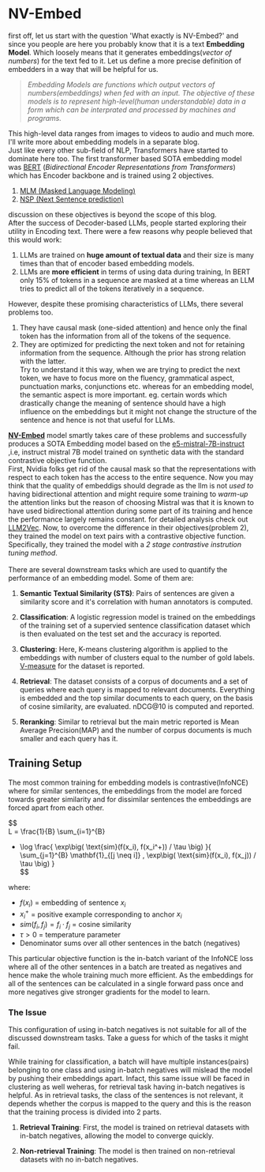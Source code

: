 # NV-Embed

first off, let us start with the question 'What exactly is NV-Embed?' and since you people are here you probably know that it is a text **Embedding Model**. Which loosely means that it generates embeddings(_vector of numbers_) for the text fed to it. Let us define a more precise definition of embedders in a way that will be helpful for us.
>_Embedding Models are functions which output vectors of numbers(*embeddings*) when fed with an input. The objective of these models is to represent high-level(human understandable) data in a form which can be interprated and processed by machines and programs._
>
This high-level data ranges from images to videos to audio and much more. I'll write more about embedding models in a separate blog.\
Just like every other sub-field of NLP, Transformers have started to dominate here too. The first transformer based SOTA embedding model was [BERT](https://arxiv.org/abs/1810.04805) (_Bidirectional Encoder Representations from Transformers_) which has Encoder backbone and is trained using 2 objectives.
1. <ins>MLM (Masked Language Modeling)</ins>
2. <ins>NSP (Next Sentence prediction)</ins>

discussion on these objectives is beyond the scope of this blog.\
After the success of Decoder-based LLMs, people started exploring their utility in Encoding text. There were a few reasons why people believed that this would work:
1. LLMs are trained on **huge amount of textual data** and their size is many times than that of encoder based embedding models.
2. LLMs are **more efficient** in terms of using data during training, In BERT only 15% of tokens in a sequence are masked at a time whereas an LLM tries to predict all of the tokens iteratively in a sequence. <!--can i plot a graph which compares this efficiency. like at what length of input does casual training becomes more efficient than mlm.-->

However, despite these promising characteristics of LLMs, there several problems too.

1. They have causal mask (one-sided attention) and hence only the final token has the information from all of the tokens of the sequence.
2. They are optimized for predicting the next token and not for retaining information from the sequence. Although the prior has strong relation with the latter.\
    Try to understand it this way, when we are trying to predict the next token, we have to focus more on the fluency, grammatical aspect, punctuation marks, conjunctions etc. whereas for an embedding model, the semantic aspect is more important. eg. certain words which drastically change the meaning of sentence should have a high influence on the embeddings but it might not change the structure of the sentence and hence is not that useful for LLMs.

[**NV-Embed**](https://arxiv.org/pdf/2405.17428) model smartly takes care of these problems and successfully produces a SOTA Embedding model based on the [e5-mistral-7B-instruct](https://huggingface.co/intfloat/e5-mistral-7b-instruct) ,i.e, instruct mistral 7B model trained on synthetic data with the standard contrastive objective function.\
First, Nvidia folks get rid of the causal mask so that the representations with respect to each token has the access to the entire sequence. Now you may think that the quality of embeddigs should degrade as the llm is not _used to_ having bidirectional attention and might require some training to _warm-up_ the attention links but the reason of choosing Mistral was that it is known to have used bidirectional attention during some part of its training and hence the performance largely remains constant. for detailed analysis check out [LLM2Vec](https://arxiv.org/pdf/2404.05961). Now, to overcome the difference in their objectives(problem 2), they trained the model on text pairs with a contrastive objective function. Specifically, they trained the model with a _2 stage contrastive instrution tuning method_.<br><br>
There are several downstream tasks which are used to quantify the performance of an embedding model. Some of them are:<br>
1. **Semantic Textual Similarity (STS)**: 
Pairs of sentences are given a similarity score and it's correlation with human annotators is computed.

2. **Classification**: 
A logistic regression model is trained on the embeddings of the training set of a supervied sentence classification dataset which is then evaluated on the test set and the accuracy is reported.

3. **Clustering**: 
Here, K-means clustering algorithm is applied to the embeddings with number of clusters equal to the number of gold labels. [V-measure](https://aclanthology.org/D07-1043.pdf) for the dataset is reported.

4. **Retrieval**: 
The dataset consists of a corpus of documents and a set of queries where each query is mapped to relevant documents. Everything is embedded and the top similar documents to each query, on the basis of cosine similarity, are evaluated. nDCG@10 is computed and reported.

5. **Reranking**: 
Similar to retrieval but the main metric reported is Mean Average Precision(MAP) and the number of corpus documents is much smaller and each query has it.

## Training Setup
The most common training for embedding models is contrastive(InfoNCE) where for similar sentences, the embeddings from the model are forced towards greater similarity and for dissimilar sentences the embeddings are forced apart from each other.<br>



$$  
L = \frac{1}{B} \sum_{i=1}^{B}
- \log 
\frac{
    \exp\big( \text{sim}(f(x_i), f(x_i^+)) / \tau \big)
}{
    \sum_{j=1}^{B} \mathbf{1}_{[j \neq i]} \, \exp\big( \text{sim}(f(x_i), f(x_j)) / \tau \big)
}  
$$

where:

- $f(x_i)$ = embedding of sentence $x_i$
- $x_i^+$ = positive example corresponding to anchor $x_i$
- $sim(f_i, f_j) = f_i · f_j$ = cosine similarity
- $\tau > 0$ = temperature parameter
- Denominator sums over all other sentences in the batch (negatives)

This particular objective function is the in-batch variant of the InfoNCE loss where all of the other sentences in a batch are treated as negatives and hence make the whole training much more efficient. As the embeddings for all of the sentences can be calculated in a single forward pass once and more negatives give stronger gradients for the model to learn.

### The Issue

This configuration of using in-batch negatives is not suitable for all of the discussed downstream tasks. Take a guess for which of the tasks it might fail.

While training for classification, a batch will have multiple instances(pairs) belonging to one class and using in-batch negatives will mislead the model by pushing their embeddings apart. Infact, this same issue will be faced in clustering as well weheras, for retrieval task having in-batch negatives is helpful. As in retrieval tasks, the class of the sentences is not relevant, it depends whether the corpus is mapped to the query and this is the reason that the training process is divided into 2 parts.

1. **Retrieval Training**:
First, the model is trained on retrieval datasets with in-batch negatives, allowing the model to converge quickly.

2. **Non-retrieval Training**:
The model is then trained on non-retrieval datasets with no in-batch negatives.


